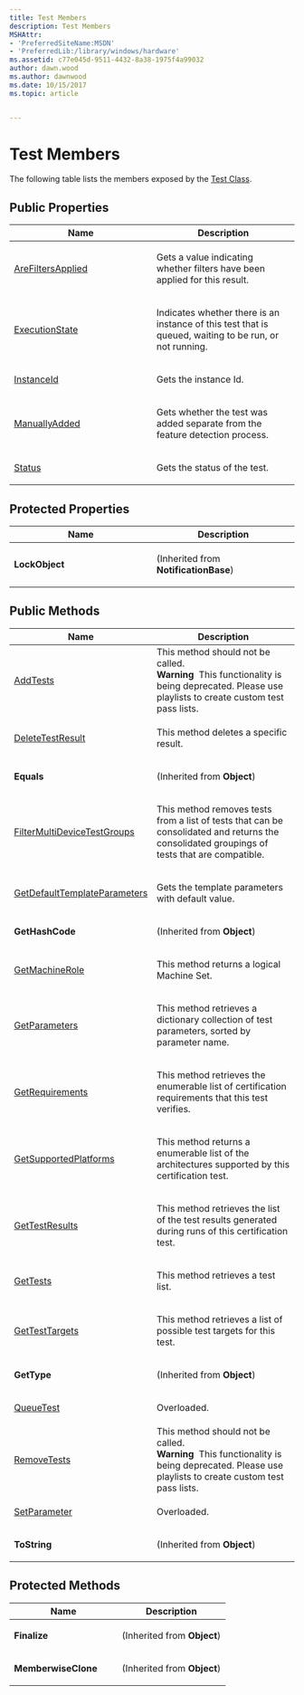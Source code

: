 ```yaml
---
title: Test Members
description: Test Members
MSHAttr:
- 'PreferredSiteName:MSDN'
- 'PreferredLib:/library/windows/hardware'
ms.assetid: c77e045d-9511-4432-8a38-1975f4a99032
author: dawn.wood
ms.author: dawnwood
ms.date: 10/15/2017
ms.topic: article


---
```


# Test Members


The following table lists the members exposed by the [Test Class](test-class.md).

## <span id="Public_Properties"></span><span id="public_properties"></span><span id="PUBLIC_PROPERTIES"></span>Public Properties


<table>
<colgroup>
<col width="50%" />
<col width="50%" />
</colgroup>
<thead>
<tr class="header">
<th>Name</th>
<th>Description</th>
</tr>
</thead>
<tbody>
<tr class="odd">
<td><p><a href="test-arefiltersapplied-property.md" data-raw-source="[AreFiltersApplied](test-arefiltersapplied-property.md)">AreFiltersApplied</a></p></td>
<td><p>Gets a value indicating whether filters have been applied for this result.</p></td>
</tr>
<tr class="even">
<td><p><a href="testexecutionstate-property.md" data-raw-source="[ExecutionState](testexecutionstate-property.md)">ExecutionState</a></p></td>
<td><p>Indicates whether there is an instance of this test that is queued, waiting to be run, or not running.</p></td>
</tr>
<tr class="odd">
<td><p><a href="testinstanceid-property.md" data-raw-source="[InstanceId](testinstanceid-property.md)">InstanceId</a></p></td>
<td><p>Gets the instance Id.</p></td>
</tr>
<tr class="even">
<td><p><a href="test-manuallyadded-property.md" data-raw-source="[ManuallyAdded](test-manuallyadded-property.md)">ManuallyAdded</a></p></td>
<td><p>Gets whether the test was added separate from the feature detection process.</p></td>
</tr>
<tr class="odd">
<td><p><a href="teststatus-property.md" data-raw-source="[Status](teststatus-property.md)">Status</a></p></td>
<td><p>Gets the status of the test.</p></td>
</tr>
</tbody>
</table>

 

## <span id="Protected_Properties"></span><span id="protected_properties"></span><span id="PROTECTED_PROPERTIES"></span>Protected Properties


<table>
<colgroup>
<col width="50%" />
<col width="50%" />
</colgroup>
<thead>
<tr class="header">
<th>Name</th>
<th>Description</th>
</tr>
</thead>
<tbody>
<tr class="odd">
<td><p><strong>LockObject</strong></p></td>
<td><p>(Inherited from <strong>NotificationBase</strong>)</p></td>
</tr>
</tbody>
</table>

 

## <span id="Public_Methods"></span><span id="public_methods"></span><span id="PUBLIC_METHODS"></span>Public Methods


<table>
<colgroup>
<col width="50%" />
<col width="50%" />
</colgroup>
<thead>
<tr class="header">
<th>Name</th>
<th>Description</th>
</tr>
</thead>
<tbody>
<tr class="odd">
<td><p><a href="test-addtests-method.md" data-raw-source="[AddTests](test-addtests-method.md)">AddTests</a></p></td>
<td>This method should not be called.
<div class="alert">
<strong>Warning</strong>  This functionality is being deprecated. Please use playlists to create custom test pass lists.
</div>
<div>
 
</div></td>
</tr>
<tr class="even">
<td><p><a href="testdeletetestresult-method.md" data-raw-source="[DeleteTestResult](testdeletetestresult-method.md)">DeleteTestResult</a></p></td>
<td><p>This method deletes a specific result.</p></td>
</tr>
<tr class="odd">
<td><p><strong>Equals</strong></p></td>
<td><p>(Inherited from <strong>Object</strong>)</p></td>
</tr>
<tr class="even">
<td><p><a href="testfiltermultidevicetestgroups-method.md" data-raw-source="[FilterMultiDeviceTestGroups](testfiltermultidevicetestgroups-method.md)">FilterMultiDeviceTestGroups</a></p></td>
<td><p>This method removes tests from a list of tests that can be consolidated and returns the consolidated groupings of tests that are compatible.</p></td>
</tr>
<tr class="odd">
<td><p><a href="test-getdefaulttemplateparameters-method.md" data-raw-source="[GetDefaultTemplateParameters](test-getdefaulttemplateparameters-method.md)">GetDefaultTemplateParameters</a></p></td>
<td><p>Gets the template parameters with default value.</p></td>
</tr>
<tr class="even">
<td><p><strong>GetHashCode</strong></p></td>
<td><p>(Inherited from <strong>Object</strong>)</p></td>
</tr>
<tr class="odd">
<td><p><a href="testgetmachinerole-method.md" data-raw-source="[GetMachineRole](testgetmachinerole-method.md)">GetMachineRole</a></p></td>
<td><p>This method returns a logical Machine Set.</p></td>
</tr>
<tr class="even">
<td><p><a href="testgetparameters-method.md" data-raw-source="[GetParameters](testgetparameters-method.md)">GetParameters</a></p></td>
<td><p>This method retrieves a dictionary collection of test parameters, sorted by parameter name.</p></td>
</tr>
<tr class="odd">
<td><p><a href="testgetrequirements-method.md" data-raw-source="[GetRequirements](testgetrequirements-method.md)">GetRequirements</a></p></td>
<td><p>This method retrieves the enumerable list of certification requirements that this test verifies.</p></td>
</tr>
<tr class="even">
<td><p><a href="testgetsupportedplatforms-method.md" data-raw-source="[GetSupportedPlatforms](testgetsupportedplatforms-method.md)">GetSupportedPlatforms</a></p></td>
<td><p>This method returns a enumerable list of the architectures supported by this certification test.</p></td>
</tr>
<tr class="odd">
<td><p><a href="testgettestresults-method.md" data-raw-source="[GetTestResults](testgettestresults-method.md)">GetTestResults</a></p></td>
<td><p>This method retrieves the list of the test results generated during runs of this certification test.</p></td>
</tr>
<tr class="even">
<td><p><a href="testgettests-method.md" data-raw-source="[GetTests](testgettests-method.md)">GetTests</a></p></td>
<td><p>This method retrieves a test list.</p></td>
</tr>
<tr class="odd">
<td><p><a href="testgettesttargets-method.md" data-raw-source="[GetTestTargets](testgettesttargets-method.md)">GetTestTargets</a></p></td>
<td><p>This method retrieves a list of possible test targets for this test.</p></td>
</tr>
<tr class="even">
<td><p><strong>GetType</strong></p></td>
<td><p>(Inherited from <strong>Object</strong>)</p></td>
</tr>
<tr class="odd">
<td><p><a href="testqueuetest-method.md" data-raw-source="[QueueTest](testqueuetest-method.md)">QueueTest</a></p></td>
<td><p>Overloaded.</p></td>
</tr>
<tr class="even">
<td><p><a href="test-removetests-method.md" data-raw-source="[RemoveTests](test-removetests-method.md)">RemoveTests</a></p></td>
<td>This method should not be called.
<div class="alert">
<strong>Warning</strong>  This functionality is being deprecated. Please use playlists to create custom test pass lists.
</div>
<div>
 
</div></td>
</tr>
<tr class="odd">
<td><p><a href="testsetparameter-method.md" data-raw-source="[SetParameter](testsetparameter-method.md)">SetParameter</a></p></td>
<td><p>Overloaded.</p></td>
</tr>
<tr class="even">
<td><p><strong>ToString</strong></p></td>
<td><p>(Inherited from <strong>Object</strong>)</p></td>
</tr>
</tbody>
</table>

 

## <span id="Protected_Methods"></span><span id="protected_methods"></span><span id="PROTECTED_METHODS"></span>Protected Methods


<table>
<colgroup>
<col width="50%" />
<col width="50%" />
</colgroup>
<thead>
<tr class="header">
<th>Name</th>
<th>Description</th>
</tr>
</thead>
<tbody>
<tr class="odd">
<td><p><strong>Finalize</strong></p></td>
<td><p>(Inherited from <strong>Object</strong>)</p></td>
</tr>
<tr class="even">
<td><p><strong>MemberwiseClone</strong></p></td>
<td><p>(Inherited from <strong>Object</strong>)</p></td>
</tr>
</tbody>
</table>

 

 

 






